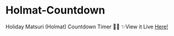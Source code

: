 # Holmat-Countdown
Holiday Matsuri (Holmat) Countdown Timer 🎅🏻
✨View it Live [Here!](https://robertegj.github.io/Holmat-Countdown/)